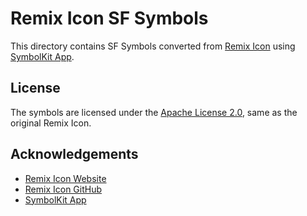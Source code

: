 # Remix Icon SF Symbols

This directory contains SF Symbols converted from [Remix Icon](https://remixicon.com/) using [SymbolKit App](https://symbolkit.app).

## License

The symbols are licensed under the [Apache License 2.0](./LICENSE), same as the original Remix Icon.

## Acknowledgements

-   [Remix Icon Website](https://remixicon.com/)
-   [Remix Icon GitHub](https://github.com/Remix-Design/RemixIcon)
-   [SymbolKit App](https://symbolkit.app)

